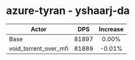 # azure-tyran - yshaarj-da
| Actor | DPS | Increase |
|---|:---:|:---:|
|Base|81897|0.00%|
|void_torrent_over_mfi|81889|-0.01%|
